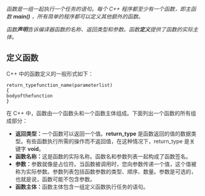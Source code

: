 _<font style="color:rgb(51, 51, 51);">函数是一组一起执行一个任务的语句。每个 C++ 程序都至少有一个函数，即主函数 </font>__**<font style="color:rgb(51, 51, 51);">main()</font>**__<font style="color:rgb(51, 51, 51);"> ，所有简单的程序都可以定义其他额外的函数。</font>_

_<font style="color:rgb(51, 51, 51);">函数</font>__**<font style="color:rgb(51, 51, 51);">声明</font>**__<font style="color:rgb(51, 51, 51);">告诉编译器函数的名称、返回类型和参数。函数</font>__**<font style="color:rgb(51, 51, 51);">定义</font>**__<font style="color:rgb(51, 51, 51);">提供了函数的实际主体。</font>_

## <font style="color:rgb(51, 51, 51);">定义函数</font>
<font style="color:rgb(51, 51, 51);">C++ 中的函数定义的一般形式如下：</font>

```plain
return_typefunction_name(parameterlist)
{
bodyofthefunction
}
```

<font style="color:rgb(51, 51, 51);">在 C++ 中，函数由一个函数头和一个函数主体组成。下面列出一个函数的所有组成部分：</font>

+ **<font style="color:rgb(51, 51, 51);">返回类型：</font>**<font style="color:rgb(51, 51, 51);">一个函数可以返回一个值。</font>**<font style="color:rgb(51, 51, 51);">return_type</font>**<font style="color:rgb(51, 51, 51);"> </font><font style="color:rgb(51, 51, 51);">是函数返回的值的数据类型。有些函数执行所需的操作而不返回值，在这种情况下，return_type 是关键字</font><font style="color:rgb(51, 51, 51);"> </font>**<font style="color:rgb(51, 51, 51);">void</font>**<font style="color:rgb(51, 51, 51);">。</font>
+ **<font style="color:rgb(51, 51, 51);">函数名称：</font>**<font style="color:rgb(51, 51, 51);">这是函数的实际名称。函数名和参数列表一起构成了函数签名。</font>
+ **<font style="color:rgb(51, 51, 51);">参数：</font>**<font style="color:rgb(51, 51, 51);">参数就像是占位符。当函数被调用时，您向参数传递一个值，这个值被称为实际参数。参数列表包括函数参数的类型、顺序、数量。参数是可选的，也就是说，函数可能不包含参数。</font>
+ **<font style="color:rgb(51, 51, 51);">函数主体：</font>**<font style="color:rgb(51, 51, 51);">函数主体包含一组定义函数执行任务的语句。</font>

<font style="color:rgb(51, 51, 51);"></font>

